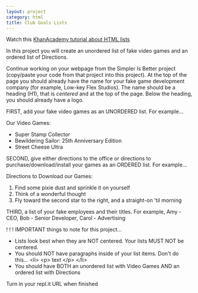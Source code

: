 ```yaml
---
layout: project
category: html
title: Club Goals Lists
---
```


Watch this [KhanAcademy tutorial about HTML lists](https://www.khanacademy.org/computing/hour-of-code/hour-of-html/pt/html-lists)

In this project you will create an unordered list of fake video games and an ordered list of Directions.

Continue working on your webpage from the Simpler Is Better project (copy/paste your code from that project into this project). At the top of the page you should already have the name for your fake game development company (for example, Low-key Flex Studios). The name should be a heading (H1), that is *centered* and at the top of the page. Below the heading, you should already have a logo.

FIRST, add your fake video games as an UNORDERED list. For example...

Our Video Games:

  - Super Stamp Collector
  - Bewildering Sailor: 25th Anniversary Edition
  - Street Cheese Ultra


SECOND, give either directions to the office or directions to purchase/download/install your games as an ORDERED list. For example...

Directions to Download our Games:

  1.  Find some pixie dust and sprinkle it on yourself
  1.  Think of a wonderful thought
  1.  Fly toward the second star to the right, and a straight-on 'til morning

THIRD, a list of your fake employees and their titles. For example, Amy - CEO, Bob - Senior Developer, Carol - Advertising

! ! ! IMPORTANT things to note for this project...

  - Lists look best when they are NOT centered. Your lists MUST NOT be centered.
  - You should NOT have paragraphs inside of your list items. Don't do this... &lt;li> &lt;p> text &lt;/p> &lt;/li>
  - You should have BOTH an unordered list with Video Games AND an ordered list with Directions

Turn in your repl.it URL when finished
